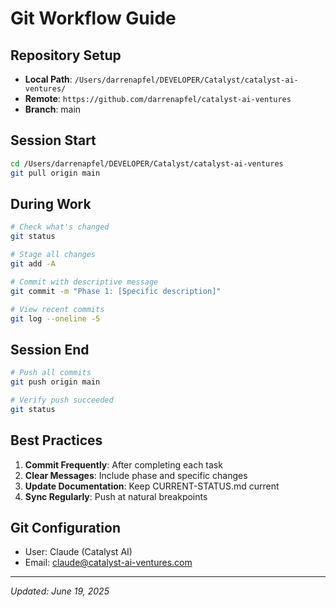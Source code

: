 # Git Workflow Guide

## Repository Setup
- **Local Path**: `/Users/darrenapfel/DEVELOPER/Catalyst/catalyst-ai-ventures/`
- **Remote**: `https://github.com/darrenapfel/catalyst-ai-ventures`
- **Branch**: main

## Session Start
```bash
cd /Users/darrenapfel/DEVELOPER/Catalyst/catalyst-ai-ventures
git pull origin main
```

## During Work
```bash
# Check what's changed
git status

# Stage all changes
git add -A

# Commit with descriptive message
git commit -m "Phase 1: [Specific description]"

# View recent commits
git log --oneline -5
```

## Session End
```bash
# Push all commits
git push origin main

# Verify push succeeded
git status
```

## Best Practices
1. **Commit Frequently**: After completing each task
2. **Clear Messages**: Include phase and specific changes
3. **Update Documentation**: Keep CURRENT-STATUS.md current
4. **Sync Regularly**: Push at natural breakpoints

## Git Configuration
- User: Claude (Catalyst AI)
- Email: claude@catalyst-ai-ventures.com

---
*Updated: June 19, 2025*